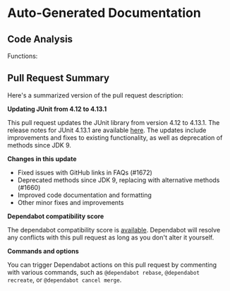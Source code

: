 # Auto-Generated Documentation

## Code Analysis
Functions: 

## Pull Request Summary
Here's a summarized version of the pull request description:

**Updating JUnit from 4.12 to 4.13.1**

This pull request updates the JUnit library from version 4.12 to 4.13.1. The release notes for JUnit 4.13.1 are available [here](https://github.com/junit-team/junit/blob/HEAD/doc/ReleaseNotes4.13.1.md). The updates include improvements and fixes to existing functionality, as well as deprecation of methods since JDK 9. 

**Changes in this update**

* Fixed issues with GitHub links in FAQs (#1672)
* Deprecated methods since JDK 9, replacing with alternative methods (#1660)
* Improved code documentation and formatting
* Other minor fixes and improvements

**Dependabot compatibility score**

The dependabot compatibility score is [available](https://dependabot-badges.githubapp.com/badges/compatibility_score?dependency-name=junit:junit&package-manager=maven&previous-version=4.12&new-version=4.13.1). Dependabot will resolve any conflicts with this pull request as long as you don't alter it yourself. 

**Commands and options**

You can trigger Dependabot actions on this pull request by commenting with various commands, such as `@dependabot rebase`, `@dependabot recreate`, or `@dependabot cancel merge`.
